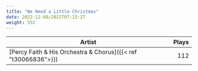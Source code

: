 ```yaml
---
title: "We Need a Little Christmas"
date: 2022-12-08/2022T07:15:27
weight: 552
---
```




 Artist | Plays 
----- | -----:
[Percy Faith & His Orchestra & Chorus]({{< ref "t30066836">}}) | 112
